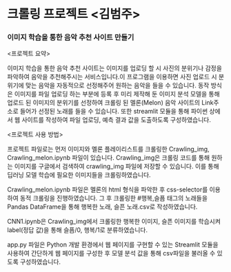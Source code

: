 # 크롤링 프로젝트 <김범주>

### 이미지 학습을 통한 음악 추천 사이트 만들기 ###

<프로젝트 요약> 

이미지 학습을 통한 음악 추천 사이트는 이미지를 업로딩 할 시 사진의 분위기나 감정을 파악하여 음악을 추천해주시는 서비스입니다.이 프로그램을 이용하면 사진 업로드 시 분위기에 맞는 음악을 자동적으로 선정해주어 원하는 음악을 들을 수 있습니다. 동작 방식은 이미지를 파일 업로딩 하는 부분에 등록 후 미리 제작해 둔 이미지 분석 모델을 통해 업로드 된 이미지의 분위기를 선정하여 크롤링 된 멜론(Melon) 음악 사이트의 Link주소로 들어가 선정된 노래를 들을 수 있습니다. 또한 streamlit 모듈을 통해 파이썬 상에서 웹 사이트를 작성하여 파일 업로딩, 예측 결과 값을 도출하도록 구성하였습니다.

<프로젝트 사용 방법>

프로젝트 파일로는 먼저 이미지와 멜론 플레이리스트를 크롤링한 Crawling_img, Crawling_melon.ipynb 파일이 있습니다. Crawling_img은 크롤링 코드를 통해 원하는 이미지를 구글에서 검색하여
crawling_img 파일에 저장할 수 있습니다. 이를 통해 딥러닝 모델 학습에 필요한 이미지들을 크롤링하였습니다. 


Crawling_melon.ipynb 파일은 멜론의 html 형식을 파악한 후 css-selector를 이용하여 동적 크롤링을 진행하였습니다. 그 후 크롤링한 #행복,슬픔 태그의 노래들을 Pandas DataFrame을 통해 행복한 노래, 슬픈 노래.csv로 작성하였습니다. 


CNN1.ipynb은 Crawling_img에서 크롤링한 행복한 이미지, 슬픈 이미지를 학습시켜 label(정답 값)을 통해 슬픔/0, 행복/1로 분류하였습니다.


app.py 파일은 Python 개발 환경에서 웹 페이지를 구현할 수 있는 Streamlit 모듈을 사용하여 간단하게 웹 페이지를 구성한 후 모델 분석 값을 통해 csv파일을 불러올 수 있도록 구성하였습니다.
